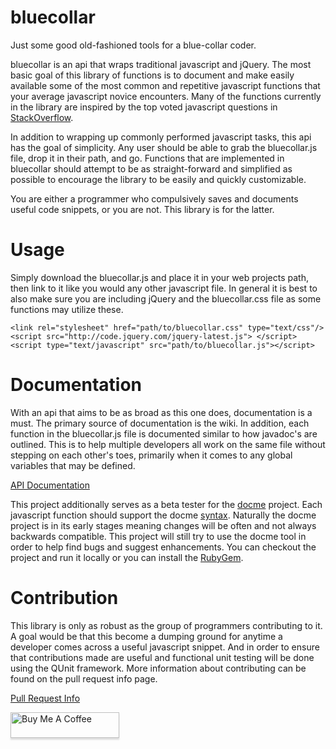 bluecollar
==========

Just some good old-fashioned tools for a blue-collar coder.

bluecollar is an api that wraps traditional javascript and jQuery.  The most basic goal of this library of functions is to document and make easily available some of the  most common and repetitive javascript functions that your average javascript novice encounters.  Many of the functions currently in the library are inspired by the top voted javascript questions in [StackOverflow](http://stackoverflow.com/questions/tagged/javascript?page=3&sort=votes&pagesize=15).

In addition to wrapping up commonly performed javascript tasks, this api has the goal of simplicity.  Any user should be able to grab the bluecollar.js file, drop it in their path, and go.  Functions that are implemented in bluecollar should attempt to be as straight-forward and simplified as possible to encourage the library to be easily and quickly customizable.

You are either a programmer who compulsively saves and documents useful code snippets, or you are not.  This library is for the latter.

Usage
=====

Simply download the bluecollar.js and place it in your web projects path, then link to it like you would any other javascript file.  In general it is best to also make sure you are including jQuery and the bluecollar.css file as some functions may utilize these.

    <link rel="stylesheet" href="path/to/bluecollar.css" type="text/css"/>
    <script src="http://code.jquery.com/jquery-latest.js"> </script>
    <script type="text/javascript" src="path/to/bluecollar.js"></script>


Documentation
=============

With an api that aims to be as broad as this one does, documentation is a must.  The primary source of documentation is the wiki.  In addition, each function in the bluecollar.js file is documented similar to how javadoc's are outlined.  This is to help multiple developers all work on the same file without stepping on each other's toes, primarily when it comes to any global variables that may be defined.

[API Documentation](https://github.com/philosowaffle/bluecollar/wiki)

This project additionally serves as a beta tester for the [docme](https://github.com/philosowaffle/docme) project.  Each javascript function should support the docme [syntax](https://github.com/philosowaffle/docme/wiki).  Naturally the docme project is in its early stages meaning changes will be often and not always backwards compatible.  This project will still try to use the docme tool in order to help find bugs and suggest enhancements.  You can checkout the project and run it locally or you can install the [RubyGem](https://rubygems.org/gems/docme).


Contribution
============

This library is only as robust as the group of programmers contributing to it.  A goal would be that this become a dumping ground for anytime a developer comes across a useful javascript snippet.  And in order to ensure that contributions made are useful and functional unit testing will be done using the QUnit framework.  More information about contributing can be found on the pull request info page.

[Pull Request Info](https://github.com/philosowaffle/bluecollar/wiki/Pull-Requests)

<a href="https://www.buymeacoffee.com/philosowaffle" target="_blank"><img src="https://www.buymeacoffee.com/assets/img/custom_images/black_img.png" alt="Buy Me A Coffee" style="height: 41px !important;width: 174px !important;box-shadow: 0px 3px 2px 0px rgba(190, 190, 190, 0.5) !important;-webkit-box-shadow: 0px 3px 2px 0px rgba(190, 190, 190, 0.5) !important;" ></a>
